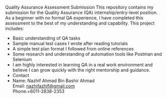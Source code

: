Quality Assurance Assessment Submission
This repository contains my submission for the Quality Assurance (QA) internship/entry-level position.
As a beginner with no formal QA experience, I have completed this assessment to the best of my understanding and capability. This project includes:
- Basic understanding of QA tasks
- Sample manual test cases I wrote after reading tutorials
-  A simple test plan format I followed from online references
- Some research and understanding of automation tools like Postman and Selenium
- I am highly interested in learning QA in a real work environment and believe I can grow quickly with the right mentorship and guidance.
- Contact
- Name: Nazhif Ahmad Bin Bashir Ahmad  
  Email: nazhifazhif@gmail.com  
  Phone:+6011-2838-2353  
